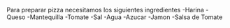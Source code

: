 Para preparar pizza necesitamos los siguientes ingredientes
-Harina
-Queso
-Mantequilla
-Tomate
-Sal
-Agua
-Azucar
-Jamon
-Salsa de Tomate